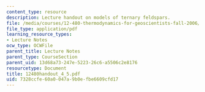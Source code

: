 ```yaml
---
content_type: resource
description: Lecture handout on models of ternary feldspars.
file: /media/courses/12-480-thermodynamics-for-geoscientists-fall-2006/7328ccfe60a0047a9b0efbe6609cfd17_12480handout_4_5.pdf
file_type: application/pdf
learning_resource_types:
- Lecture Notes
ocw_type: OCWFile
parent_title: Lecture Notes
parent_type: CourseSection
parent_uid: 13d68a73-247e-5223-26c6-a5506c2e8176
resourcetype: Document
title: 12480handout_4_5.pdf
uid: 7328ccfe-60a0-047a-9b0e-fbe6609cfd17
---
```

